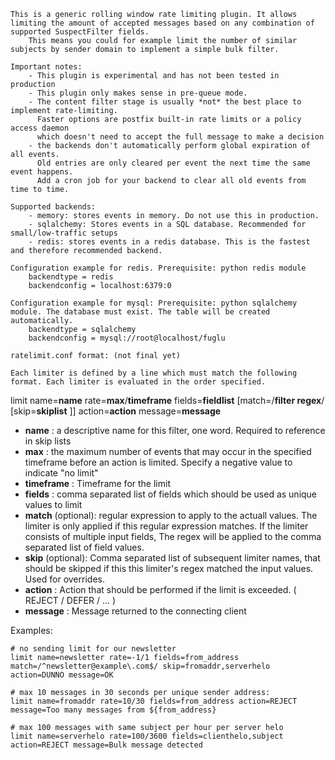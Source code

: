 
```
This is a generic rolling window rate limiting plugin. It allows limiting the amount of accepted messages based on any combination of supported SuspectFilter fields.
    This means you could for example limit the number of similar subjects by sender domain to implement a simple bulk filter.

Important notes:
    - This plugin is experimental and has not been tested in production
    - This plugin only makes sense in pre-queue mode.
    - The content filter stage is usually *not* the best place to implement rate-limiting.
      Faster options are postfix built-in rate limits or a policy access daemon
      which doesn't need to accept the full message to make a decision
    - the backends don't automatically perform global expiration of all events.
      Old entries are only cleared per event the next time the same event happens.
      Add a cron job for your backend to clear all old events from time to time.

Supported backends:
    - memory: stores events in memory. Do not use this in production.
    - sqlalchemy: Stores events in a SQL database. Recommended for small/low-traffic setups
    - redis: stores events in a redis database. This is the fastest and therefore recommended backend.

Configuration example for redis. Prerequisite: python redis module
    backendtype = redis
    backendconfig = localhost:6379:0

Configuration example for mysql: Prerequisite: python sqlalchemy module. The database must exist. The table will be created automatically.
    backendtype = sqlalchemy
    backendconfig = mysql://root@localhost/fuglu

ratelimit.conf format: (not final yet)

Each limiter is defined by a line which must match the following format. Each limiter is evaluated in the order specified.
```
limit name=**name** rate=**max**/**timeframe** fields=**fieldlist** [match=/**filter regex**/ [skip=**skiplist** ]] action=**action** message=**message**

 * **name**        : a descriptive name for this filter, one word. Required to reference in skip lists
 * **max**         : the maximum number of events that may occur in the specified timeframe before an action is limited.
                  Specify a negative value to indicate "no limit"
 * **timeframe**   : Timeframe for the limit
 * **fields**      : comma separated list of fields which should be used as unique values to limit
 * **match** (optional): regular expression to apply to the actuall values. The limiter is only applied if this regular expression matches.
                      If the limiter consists of multiple input fields,
                      The regex will be applied to the comma separated list of field values.
 * **skip** (optional):  Comma separated list of subsequent limiter names, that should be skipped if this this limiter's regex matched the input values.
                      Used for overrides.
 * **action**      : Action that should be performed if the limit is exceeded. ( REJECT / DEFER / ... )
 * **message**     : Message returned to the connecting client


Examples:

```
# no sending limit for our newsletter
limit name=newsletter rate=-1/1 fields=from_address match=/^newsletter@example\.com$/ skip=fromaddr,serverhelo action=DUNNO message=OK

# max 10 messages in 30 seconds per unique sender address:
limit name=fromaddr rate=10/30 fields=from_address action=REJECT message=Too many messages from ${from_address}

# max 100 messages with same subject per hour per server helo
limit name=serverhelo rate=100/3600 fields=clienthelo,subject action=REJECT message=Bulk message detected
```